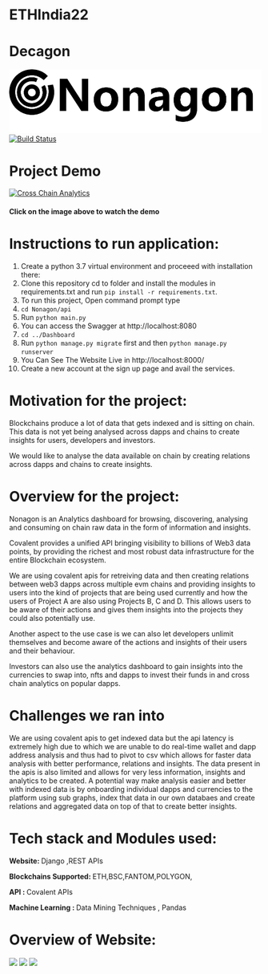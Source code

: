 # ETHIndia22
# Decagon



[![Nonagon](https://github.com/yuvaraj-06/Nonagon/blob/main/logo.png?raw=true)](https://github.com/yuvaraj-06/Nonagon/blob/main/logo.png?raw=true)
[![Build Status](https://travis-ci.org/joemccann/dillinger.svg?branch=master)](https://travis-ci.org/joemccann/dillinger)

# Project Demo


[![Cross Chain Analytics](https://assets.devfolio.co/hackathons/92aad02596384660a3f09b606d311ee7/projects/938c7774a8544c1cb8ab6503395d7c3c/bad0a071-eebd-4227-9fb7-6f2dd6d21ffa.png)](https://youtu.be/smjalXyNptU "Cross Chain Analytics")
####  Click on the image above to watch the demo

# Instructions to run application:


1. Create a python 3.7 virtual environment and proceeed with installation there:
2. Clone this repository cd to folder and install the modules in requirements.txt and run `pip install -r requirements.txt`.
3. To run this project, Open command prompt type 
4. `cd Nonagon/api`
5. Run `python main.py`
6. You can access the Swagger at http://localhost:8080
7. `cd ../Dashboard`
8. Run `python manage.py migrate` first and then `python manage.py runserver`
9. You Can See The Website Live in  http://localhost:8000/
10. Create a new account at the sign up page and avail the services.

# Motivation for the project:

Blockchains produce a lot of data that gets indexed and is sitting on chain. This data is not yet being analysed across dapps and chains to create insights for users, developers and investors. 

We would like to analyse the data available on chain by creating relations across dapps and chains to create insights.

# Overview for the project:

Nonagon is an Analytics dashboard for browsing, discovering, analysing and consuming on chain raw data in the form of information and insights. 

Covalent provides a unified API bringing visibility to billions of Web3 data points, by providing the richest and most robust data infrastructure for the entire Blockchain ecosystem.

We are using covalent apis for retreiving data and then creating relations between web3 dapps across multiple evm chains and providing insights to users into the kind of projects that are being used currently and how the users of Project A are also using Projects B, C and D. This allows users to be aware of their actions and gives them insights into the projects they could also potentially use. 

Another aspect to the use case is we can also let developers unlimit themselves and become aware of the actions and insights of their users and their behaviour.

Investors can also use the analytics dashboard to gain insights into the currencies to swap into, nfts and dapps to invest their funds in and cross chain analytics on popular dapps. 

# Challenges we ran into

We are using covalent apis to get indexed data but the api latency is extremely high due to which we are unable to do real-time wallet and dapp address analysis and thus had to pivot to csv which allows for faster data analysis with better performance, relations and insights. The data present in the apis is also limited and allows for very less information, insights and analytics to be created. 
A potential way make analysis easier and better with indexed data is by onboarding individual dapps and currencies to the platform using sub graphs, index that data in our own databaes and create relations and aggregated data on top of that to create better insights.

# Tech stack and Modules used:

   <b> Website: </b> Django ,REST APIs 
   
   <b> Blockchains Supported: </b>  ETH,BSC,FANTOM,POLYGON,
   
   <b> API : </b>  Covalent APIs
   
   <b> Machine Learning : </b>  Data Mining Techniques , Pandas
   
 
# Overview of Website:

<img src="mocks/1.png">
<img src="mocks/2.png">
<img src="mocks/3.png">






